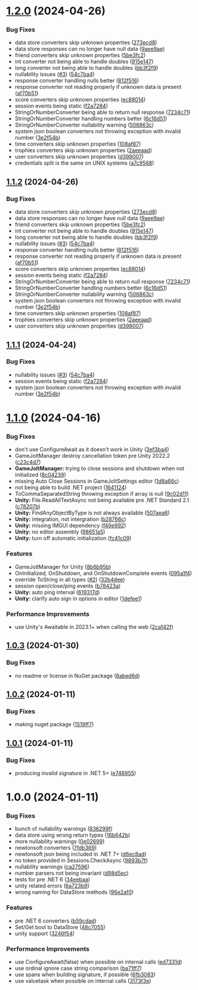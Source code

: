 # [1.2.0](https://github.com/Hertzole/gamejolt.net/compare/v1.1.0...v1.2.0) (2024-04-26)


### Bug Fixes

* data store converters skip unknown properties ([273ecd8](https://github.com/Hertzole/gamejolt.net/commit/273ecd8340d86e99d02fc791f9cdb6e3247ef82a))
* data store responses can no longer have null data ([9aee9ae](https://github.com/Hertzole/gamejolt.net/commit/9aee9ae2283e12b8852cd0a904a2dbbddabf058e))
* friend converters skip unknown properties ([5be3fc2](https://github.com/Hertzole/gamejolt.net/commit/5be3fc2cc65956b70d6a35676f32b6e461f2a86d))
* int converter not being able to handle doubles ([915e147](https://github.com/Hertzole/gamejolt.net/commit/915e1474d131d2043416d648c4708247ffdda401))
* long converter not being able to handle doubles ([bb3f2f9](https://github.com/Hertzole/gamejolt.net/commit/bb3f2f949167df3176bee9a4a6fcaf711bb9fb9e))
* nullability issues ([#3](https://github.com/Hertzole/gamejolt.net/issues/3)) ([54c7ba4](https://github.com/Hertzole/gamejolt.net/commit/54c7ba492798d4f87d6fe4917c57190b2c8e9725))
* response converter handling nulls better ([812f516](https://github.com/Hertzole/gamejolt.net/commit/812f516d11be9d1847a42dbc858a70ac4c0cb75f))
* response converter not reading properly if unknown data is present ([af70b51](https://github.com/Hertzole/gamejolt.net/commit/af70b518e44e5806dc58abcb6dbbfd081ac23b2e))
* score converters skip unknown properties ([ec88014](https://github.com/Hertzole/gamejolt.net/commit/ec8801452484bb5a1bb9327fa27c5984c76dbaae))
* session events being static ([f2a7284](https://github.com/Hertzole/gamejolt.net/commit/f2a728444bdf634fa2f072b53ae2e991c1186cc0))
* StringOrNumberConverter being able to return null response ([7234c71](https://github.com/Hertzole/gamejolt.net/commit/7234c71dbbdbf212e7013663c8561e13a378d6d9))
* StringOrNumberConverter handling numbers better ([6c16d51](https://github.com/Hertzole/gamejolt.net/commit/6c16d5101b4ee8a9f2ec013789e0c1e29ac00e81))
* StringOrNumberConverter nullability warning ([506863c](https://github.com/Hertzole/gamejolt.net/commit/506863c59f359e479a26df6d7c99c4b5fc411741))
* system json boolean converters not throwing exception with invalid number ([3e2f54b](https://github.com/Hertzole/gamejolt.net/commit/3e2f54b93969063ba44f185e85e620e61f0d8627))
* time converters skip unknown properties ([108af87](https://github.com/Hertzole/gamejolt.net/commit/108af87dede40d7b425257e3f9053af257dbba77))
* trophies converters skip unknown properties ([2aeeaad](https://github.com/Hertzole/gamejolt.net/commit/2aeeaad5f10669e25d8136b3717774964b30ab29))
* user converters skip unknown properties ([d398007](https://github.com/Hertzole/gamejolt.net/commit/d39800720c00b9a553ce96edb591a6829971bae2))
* credentials split is the same on UNIX systems ([a7c9568](https://github.com/Hertzole/gamejolt.net/commit/a7c95685ea37d7e4603ba6437f48c20ae5c3c495))

## [1.1.2](https://github.com/Hertzole/gamejolt.net/compare/v1.1.0...v1.1.2) (2024-04-26)


### Bug Fixes

* data store converters skip unknown properties ([273ecd8](https://github.com/Hertzole/gamejolt.net/commit/273ecd8340d86e99d02fc791f9cdb6e3247ef82a))
* data store responses can no longer have null data ([9aee9ae](https://github.com/Hertzole/gamejolt.net/commit/9aee9ae2283e12b8852cd0a904a2dbbddabf058e))
* friend converters skip unknown properties ([5be3fc2](https://github.com/Hertzole/gamejolt.net/commit/5be3fc2cc65956b70d6a35676f32b6e461f2a86d))
* int converter not being able to handle doubles ([915e147](https://github.com/Hertzole/gamejolt.net/commit/915e1474d131d2043416d648c4708247ffdda401))
* long converter not being able to handle doubles ([bb3f2f9](https://github.com/Hertzole/gamejolt.net/commit/bb3f2f949167df3176bee9a4a6fcaf711bb9fb9e))
* nullability issues ([#3](https://github.com/Hertzole/gamejolt.net/issues/3)) ([54c7ba4](https://github.com/Hertzole/gamejolt.net/commit/54c7ba492798d4f87d6fe4917c57190b2c8e9725))
* response converter handling nulls better ([812f516](https://github.com/Hertzole/gamejolt.net/commit/812f516d11be9d1847a42dbc858a70ac4c0cb75f))
* response converter not reading properly if unknown data is present ([af70b51](https://github.com/Hertzole/gamejolt.net/commit/af70b518e44e5806dc58abcb6dbbfd081ac23b2e))
* score converters skip unknown properties ([ec88014](https://github.com/Hertzole/gamejolt.net/commit/ec8801452484bb5a1bb9327fa27c5984c76dbaae))
* session events being static ([f2a7284](https://github.com/Hertzole/gamejolt.net/commit/f2a728444bdf634fa2f072b53ae2e991c1186cc0))
* StringOrNumberConverter being able to return null response ([7234c71](https://github.com/Hertzole/gamejolt.net/commit/7234c71dbbdbf212e7013663c8561e13a378d6d9))
* StringOrNumberConverter handling numbers better ([6c16d51](https://github.com/Hertzole/gamejolt.net/commit/6c16d5101b4ee8a9f2ec013789e0c1e29ac00e81))
* StringOrNumberConverter nullability warning ([506863c](https://github.com/Hertzole/gamejolt.net/commit/506863c59f359e479a26df6d7c99c4b5fc411741))
* system json boolean converters not throwing exception with invalid number ([3e2f54b](https://github.com/Hertzole/gamejolt.net/commit/3e2f54b93969063ba44f185e85e620e61f0d8627))
* time converters skip unknown properties ([108af87](https://github.com/Hertzole/gamejolt.net/commit/108af87dede40d7b425257e3f9053af257dbba77))
* trophies converters skip unknown properties ([2aeeaad](https://github.com/Hertzole/gamejolt.net/commit/2aeeaad5f10669e25d8136b3717774964b30ab29))
* user converters skip unknown properties ([d398007](https://github.com/Hertzole/gamejolt.net/commit/d39800720c00b9a553ce96edb591a6829971bae2))

## [1.1.1](https://github.com/Hertzole/gamejolt.net/compare/v1.1.0...v1.1.1) (2024-04-24)


### Bug Fixes

* nullability issues ([#3](https://github.com/Hertzole/gamejolt.net/issues/3)) ([54c7ba4](https://github.com/Hertzole/gamejolt.net/commit/54c7ba492798d4f87d6fe4917c57190b2c8e9725))
* session events being static ([f2a7284](https://github.com/Hertzole/gamejolt.net/commit/f2a728444bdf634fa2f072b53ae2e991c1186cc0))
* system json boolean converters not throwing exception with invalid number ([3e2f54b](https://github.com/Hertzole/gamejolt.net/commit/3e2f54b93969063ba44f185e85e620e61f0d8627))

# [1.1.0](https://github.com/Hertzole/gamejolt.net/compare/v1.0.3...v1.1.0) (2024-04-16)


### Bug Fixes

* don't use ConfigureAwait as it doesn't work in Unity ([3ef3ba4](https://github.com/Hertzole/gamejolt.net/commit/3ef3ba4e4ccc79da4d24b74f9546288eddbf1aa0))
* GameJoltManager destroy cancellation token pre Unity 2022.2 ([c23c4d7](https://github.com/Hertzole/gamejolt.net/commit/c23c4d76b2b3677acdc9f43ce5cc9aaf4cb117ff))
* **GameJoltManager:** trying to close sessions and shutdown when not initialized ([8c04239](https://github.com/Hertzole/gamejolt.net/commit/8c0423999e27862c407cdc0fd4669c342e9b208d))
* missing Auto Close Sessions in GameJoltSettings editor ([1d8a66c](https://github.com/Hertzole/gamejolt.net/commit/1d8a66cac683f69f9ea31b7910116e570c4d496a))
* not being able to build .NET project ([1641124](https://github.com/Hertzole/gamejolt.net/commit/16411243dd0fe9e0dd874cc89abc56e2ed5f49dc))
* ToCommaSeparatedString throwing exception if array is null ([9c02d11](https://github.com/Hertzole/gamejolt.net/commit/9c02d11a48fa8869e0696b4d89b773906e37f253))
* **Unity:** File.ReadAllTextAsync not being available pre .NET Standard 2.1 ([c78207b](https://github.com/Hertzole/gamejolt.net/commit/c78207b49104e10b2b910519ec58f097955d1172))
* **Unity:** FindAnyObjectByType is not always available ([507aea6](https://github.com/Hertzole/gamejolt.net/commit/507aea6b8d0600e3e075ccc3f77a995ad7d9584c))
* **Unity:** integration, not intergration ([b28766c](https://github.com/Hertzole/gamejolt.net/commit/b28766c02e8243c4b5e0180339f1c80e7d4a6108))
* **Unity:** missing IMGUI dependency ([f49e992](https://github.com/Hertzole/gamejolt.net/commit/f49e9923c74d452fa7a648406609d6c1c44508d6))
* **Unity:** no editor assembly ([98651a5](https://github.com/Hertzole/gamejolt.net/commit/98651a54cfb494937475789dbbf5f1d02a77216a))
* **Unity:** turn off automatic initialization ([fc41c09](https://github.com/Hertzole/gamejolt.net/commit/fc41c09e48bce5a68dc5bf245090cfd84d571e8d))


### Features

* GameJoltManager for Unity ([8b6b95b](https://github.com/Hertzole/gamejolt.net/commit/8b6b95bf0f9b6c9d24c9465fcc768a317581019b))
* OnInitialized, OnShutdown, and OnShutdownComplete events ([095a1f4](https://github.com/Hertzole/gamejolt.net/commit/095a1f46e961cb8dbcd6fde2b8c2fd3b666f8a6e))
* override ToString in all types ([#2](https://github.com/Hertzole/gamejolt.net/issues/2)) ([32b4dee](https://github.com/Hertzole/gamejolt.net/commit/32b4dee8eb8115e1b1d9cba407fd13b7f5cdb088))
* session open/close/ping events ([b78423a](https://github.com/Hertzole/gamejolt.net/commit/b78423a977d27959296ccae473da1e9b0744ed3f))
* **Unity:** auto ping interval ([619317d](https://github.com/Hertzole/gamejolt.net/commit/619317da2d0544bdb6e40fe56bd697368c6e877d))
* **Unity:** clarify auto sign in options in editor ([1defee1](https://github.com/Hertzole/gamejolt.net/commit/1defee144fc3eae523376e63914bdd6e9bbe930b))


### Performance Improvements

* use Unity's Awaitable in 2023.1+ when calling the web ([2ca142f](https://github.com/Hertzole/gamejolt.net/commit/2ca142fb0a999f6d8b8ba72fec377196576d55ec))

## [1.0.3](https://github.com/Hertzole/gamejolt.net/compare/v1.0.2...v1.0.3) (2024-01-30)


### Bug Fixes

* no readme or license in NuGet package ([8abed6d](https://github.com/Hertzole/gamejolt.net/commit/8abed6d0dafdbd57fe70a98f859dbeb5aeb4aee1))

## [1.0.2](https://github.com/Hertzole/gamejolt.net/compare/v1.0.1...v1.0.2) (2024-01-11)


### Bug Fixes

* making nuget package ([1519ff7](https://github.com/Hertzole/gamejolt.net/commit/1519ff749d1d079116256301554b597b6b7efd2a))

## [1.0.1](https://github.com/Hertzole/gamejolt.net/compare/v1.0.0...v1.0.1) (2024-01-11)


### Bug Fixes

* producing invalid signature in .NET 5+ ([e748955](https://github.com/Hertzole/gamejolt.net/commit/e7489557ad00ad48624f85251f8ed6bbfc84b8b2))

# 1.0.0 (2024-01-11)


### Bug Fixes

* bunch of nullability warnings ([836299f](https://github.com/Hertzole/gamejolt.net/commit/836299f5b180513d0384f7ccbf832ff08d4b0ef5))
* data store using wrong return types ([16b642b](https://github.com/Hertzole/gamejolt.net/commit/16b642b1ecc63e68726f69659c1187070f3c255c))
* more nullability warnings ([0e02699](https://github.com/Hertzole/gamejolt.net/commit/0e0269911b4b4bc6b58069590269f2f04476d011))
* newtonsoft converters ([7fdb369](https://github.com/Hertzole/gamejolt.net/commit/7fdb36925955bd6100550093b01f0a52c03f6c15))
* newtonsoft json being included in .NET 7+ ([d6ec8ad](https://github.com/Hertzole/gamejolt.net/commit/d6ec8ad6855f9501f0a5ecc5bc2b716c3927372c))
* no token provided in Sessions.CheckAsync ([9893b7f](https://github.com/Hertzole/gamejolt.net/commit/9893b7fb5c07fbcf8b70fe7602debcc26e42e82b))
* nullability warnings ([ca27596](https://github.com/Hertzole/gamejolt.net/commit/ca27596200f94ccd493f2199a26fa3841ebfb334))
* number parsers not being invariant ([d98d5ec](https://github.com/Hertzole/gamejolt.net/commit/d98d5ecf09853ed754afbd9ab41e231b69249f1c))
* tests for pre .NET 6 ([34eebaa](https://github.com/Hertzole/gamejolt.net/commit/34eebaa73bd180a1eeae2d084a81866e68c5326b))
* unity related errors ([6a723b9](https://github.com/Hertzole/gamejolt.net/commit/6a723b9a5b3ccd40a15c7539f4c4d4461f7d3396))
* wrong naming for DataStore methods ([96e2af0](https://github.com/Hertzole/gamejolt.net/commit/96e2af0c3914b46b51e4607f2461e5301a64435e))


### Features

* pre .NET 6 converters ([b59cdad](https://github.com/Hertzole/gamejolt.net/commit/b59cdad7678f3fefa32af1c7f607c595ca3fe812))
* Set/Get bool to DataStore ([48c7055](https://github.com/Hertzole/gamejolt.net/commit/48c70556db5c831d624b26c0c9e10ddb95844049))
* unity support ([3246f54](https://github.com/Hertzole/gamejolt.net/commit/3246f5438a9d9e6f7201e58c6fbda6ffc803a524))


### Performance Improvements

* use ConfigureAwait(false) when possible on internal calls ([ed7331d](https://github.com/Hertzole/gamejolt.net/commit/ed7331d2aef28ea5c82b2924c49d037a1856938e))
* use ordinal ignore case string comparison ([ba71ff7](https://github.com/Hertzole/gamejolt.net/commit/ba71ff799dd2fa2938372f73b4d8a467d167daf5))
* use spans when building signature, if possible ([6fb3083](https://github.com/Hertzole/gamejolt.net/commit/6fb30834ec23c02f2f3c6bb73feac752b422b68f))
* use valuetask when possible on internal calls ([3173f3e](https://github.com/Hertzole/gamejolt.net/commit/3173f3edab34c0e54d83cfb591a3b6ec88ed632c))
